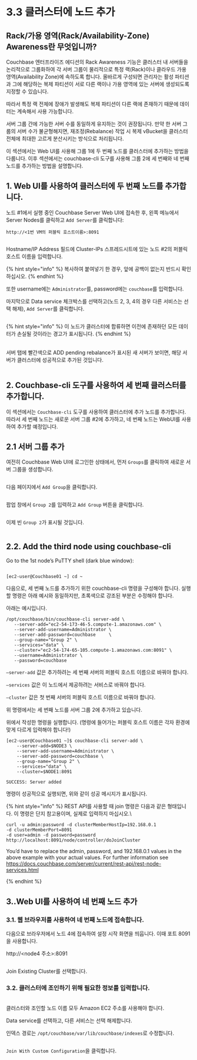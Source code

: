 # 3.3 클러스터에 노드 추가

## Rack/가용 영역(Rack/Availability-Zone) Awareness란 무엇입니까?

Couchbase 엔터프라이즈 에디션의 Rack Awareness 기능은 클러스터 내 서버들을 논리적으로 그룹화하여 각 서버 그룹이 물리적으로 특정 랙(Rack)이나 클라우드 가용 영역(Availability Zone)에 속하도록 합니다. 올바르게 구성되면 관리자는 활성 파티션과 그에 해당하는 복제 파티션이 서로 다른 랙이나 가용 영역에 있는 서버에 생성되도록 지정할 수 있습니다.

따라서 특정 랙 전체에 장애가 발생해도 복제 파티션이 다른 랙에 존재하기 때문에 데이터는 계속해서 사용 가능합니다.

서버 그룹 간에 가능한 서버 수를 동일하게 유지하는 것이 권장됩니다. 만약 한 서버 그룹의 서버 수가 불균형해지면, 재조정(Rebalance) 작업 시 복제 vBucket을 클러스터 전체에 최대한 고르게 분산시키는 방식으로 처리됩니다.

이 섹션에서는 Web UI를 사용해 그룹 1에 두 번째 노드를 클러스터에 추가하는 방법을 다룹니다. 이후 섹션에서는 couchbase-cli 도구를 사용해 그룹 2에 세 번째와 네 번째 노드를 추가하는 방법을 설명합니다.



## 1. Web UI를 사용하여 클러스터에 두 번째 노드를 추가합니다.

노드 #1에서 실행 중인 Couchbase Server Web UI에 접속한 후, 왼쪽 메뉴에서 Server Nodes를 클릭하고 `Add Server`를 클릭합니다:

```
http://<1번 VM의 퍼블릭 호스트이름>:8091
```

<figure><img src="../.gitbook/assets/image (2) (1) (1).png" alt=""><figcaption></figcaption></figure>



Hostname/IP Address 필드에 Cluster-IPs 스프레드시트에 있는 노드 #2의 퍼블릭 호스트 이름을 입력합니다.

{% hint style="info" %}
복사하여 붙여넣기 한 경우, 앞에 공백이 없는지 반드시 확인하십시오.
{% endhint %}

또한 username에는 `Administrator`를, password에는 `couchbase`를 입력합니다.

마지막으로 Data service 체크박스를 선택하고(노드 2, 3, 4의 경우 다른 서비스는 선택 해제), `Add Server`를 클릭합니다.

<figure><img src="../.gitbook/assets/image (1) (1) (1) (1).png" alt=""><figcaption></figcaption></figure>



{% hint style="info" %}
이 노드가 클러스터에 합류하면 이전에 존재하던 모든 데이터가 손실될 것이라는 경고가 표시됩니다.
{% endhint %}

\
서버 탭에 빨간색으로 ADD pending rebalance가 표시된 새 서버가 보이면, 해당 서버가 클러스터에 성공적으로 추가된 것입니다.

<figure><img src="../.gitbook/assets/image (3) (1) (1).png" alt=""><figcaption></figcaption></figure>



## 2. Couchbase-cli 도구를 사용하여 세 번째 클러스터를 추가합니다.

이 섹션에서는 `Couchbase-cli` 도구를 사용하여 클러스터에 추가 노드를 추가합니다.\
따라서 세 번째 노드는 새로운 서버 그룹 #2에 추가하고, 네 번째 노드는 WebUI를 사용하여 추가할 예정입니다.



## 2.1 서버 그룹 추가

여전히 Couchbase Web UI에 로그인한 상태에서, 먼저 `Groups`를 클릭하여 새로운 서버 그룹을 생성합니다.

<figure><img src="../.gitbook/assets/image (4) (1) (1).png" alt=""><figcaption></figcaption></figure>

다음 페이지에서 `Add Group`을 클릭합니다.

<figure><img src="../.gitbook/assets/image (5) (1) (1).png" alt=""><figcaption></figcaption></figure>

팝업 창에서 `Group 2`를 입력하고 `Add Group` 버튼을 클릭합니다.

<div align="left"><figure><img src="../.gitbook/assets/image (6) (1) (1).png" alt=""><figcaption></figcaption></figure></div>



이제 빈 `Group 2`가 표시될 것입니다.

<figure><img src="../.gitbook/assets/image (7) (1) (1).png" alt=""><figcaption></figcaption></figure>



## 2.2. Add the third node using couchbase-cli

Go to the 1st node’s PuTTY shell (dark blue window):

<div align="left"><figure><img src="../.gitbook/assets/image (8) (1) (1).png" alt=""><figcaption></figcaption></figure></div>



```
[ec2-user@Couchbase01 ~] cd ~
```



다음으로, 세 번째 노드를 추가하기 위한 couchbase-cli 명령을 구성해야 합니다. 실행할 명령은 아래 예시와 동일하지만, 초록색으로 강조된 부분은 수정해야 합니다.

아래는 예시입니다.

```
/opt/couchbase/bin/couchbase-cli server-add \
   --server-add="ec2-54-173-46-5.compute-1.amazonaws.com" \
   --server-add-username=Administrator \
   --server-add-password=couchbase     \
   --group-name="Group 2" \
   --services="data" \
   --cluster="ec2-54-174-65-105.compute-1.amazonaws.com:8091" \
   --username=Administrator \
   --password=couchbase
```

`–server-add` 값은 추가하려는 세 번째 서버의 퍼블릭 호스트 이름으로 바꿔야 합니다.

`–services` 값은 이 노드에서 제공하려는 서비스로 바꿔야 합니다.

`–cluster` 값은 첫 번째 서버의 퍼블릭 호스트 이름으로 바꿔야 합니다.

위 명령에서는 세 번째 노드를 서버 그룹 2에 추가하고 있습니다.

위에서 작성한 명령을 실행합니다. (명령에 들어가는 퍼블릭 호스트 이름은 각자 환경에 맞게 다르게 입력해야 합니다!)



```
[ec2-user@Couchbase01 ~]$ couchbase-cli server-add \
    --server-add=$NODE3 \
    --server-add-username=Administrator \
    --server-add-password=couchbase \
    --group-name="Group 2" \
    --services="data" \
    --cluster=$NODE1:8091
```

```
SUCCESS: Server added
```



명령이 성공적으로 실행되면, 위와 같이 성공 메시지가 표시됩니다.

{% hint style="info" %}
REST API를 사용할 때 join 명령은 다음과 같은 형태입니다. 이 명령은 단지 참고용이며, 실제로 입력하지 마십시오.\


`curl -u admin:password -d clusterMemberHostIp=192.168.0.1`\
`-d clusterMemberPort=8091`\
`-d user=admin -d password=password`\
`http://localhost:8091/node/controller/doJoinCluster`



You’d have to replace the admin, password, and 192.168.0.1 values in the above example with your actual values. For further information see https://docs.couchbase.com/server/current/rest-api/rest-node-services.html


{% endhint %}



## 3..Web UI를 사용하여 네 번째 노드 추가

### 3.1. 웹 브라우저를 사용하여 네 번째 노드에 접속합니다.

다음으로 브라우저에서 노드 4에 접속하여 설정 시작 화면을 띄웁니다. 이때 포트 8091을 사용합니다.

http://\<node4 주소>:8091



<figure><img src="../.gitbook/assets/image (9) (1) (1).png" alt=""><figcaption></figcaption></figure>

Join Existing Cluster를 선택합니다.



### 3.2. 클러스터에 조인하기 위해 필요한 정보를 입력합니다.

\
클러스터와 조인할 노드 이름 모두 Amazon EC2 주소를 사용해야 합니다.

Data service를 선택하고, 다른 서비스는 선택 해제합니다.

인덱스 경로는 `/opt/couchbase/var/lib/couchbase/indexes`로 수정합니다.

<figure><img src="../.gitbook/assets/image (10) (1).png" alt=""><figcaption></figcaption></figure>

`Join With Custom Configuration`을 클릭합니다.



